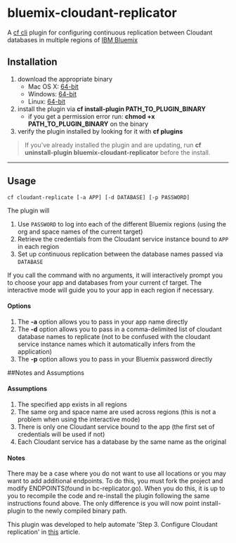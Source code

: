 # bluemix-cloudant-replicator
A [cf cli](https://github.com/cloudfoundry/cli) plugin for configuring continuous replication between Cloudant databases in multiple regions of [IBM Bluemix](http://bluemix.net)

## Installation
1. download the appropriate binary
	* Mac OS X: [64-bit](https://github.com/ibmjstart/bluemix-cloudant-replicator/releases/download/0.1.0/bc-replicator_0.1.0_osx.zip)
	* Windows:  [64-bit](https://github.com/ibmjstart/bluemix-cloudant-replicator/releases/download/0.1.0/bc-replicator_0.1.0_win64.zip)
	* Linux:    [64-bit](https://github.com/ibmjstart/bluemix-cloudant-replicator/releases/download/0.1.0/bc-replicator_0.1.0_linux.zip)
2. install the plugin via **cf install-plugin PATH_TO_PLUGIN_BINARY** 
	* if you get a permission error run: **chmod +x PATH_TO_PLUGIN_BINARY** on the binary
3. verify the plugin installed by looking for it with **cf plugins** 

> If you've already installed the plugin and are updating, run **cf uninstall-plugin bluemix-cloudant-replicator** before the install.

***


## Usage

```
cf cloudant-replicate [-a APP] [-d DATABASE] [-p PASSWORD]
```
The plugin will
1. Use `PASSWORD` to log into each of the different Bluemix regions (using the org and space names of the current target)
2. Retrieve the credentials from the Cloudant service instance bound to `APP` in each region
3. Set up continuous replication between the database names passed via `DATABASE`

If you call the command with no arguments, it will interactively prompt you to choose your app and databases from your current cf target. The interactive mode will guide you to your app in each region if necessary.

#### Options

1. The **-a** option allows you to pass in your app name directly
2. The **-d** option allows you to pass in a comma-delimited list of cloudant database names to replicate (not to be confused with the cloudant service instance names which it automatically infers from the application) 
3. The **-p** option allows you to pass in your Bluemix password directly


##Notes and Assumptions

#### Assumptions

1. The specified app exists in all regions
2. The same org and space name are used across regions (this is not a problem when using the interactive mode)
3. There is only one Cloudant service bound to the app (the first set of credentials will be used if not)
4. Each Cloudant service has a database by the same name as the original

#### Notes

There may be a case where you do not want to use all locations or you may want to add additional endpoints. To do this, you must fork the project and modify ENDPOINTS(found in bc-replicator.go). When you do this, it is up to you to recompile the code and re-install the plugin following the same instructions found above.  The only difference is you will now point install-plugin to the newly compiled binary path.

This plugin was developed to help automate 'Step 3. Configure Cloudant replication' in [this](http://www.ibm.com/developerworks/cloud/library/cl-multi-region-bluemix-apps-with-cloudant-and-dyn-trs/index.html#cmt_4) article.
